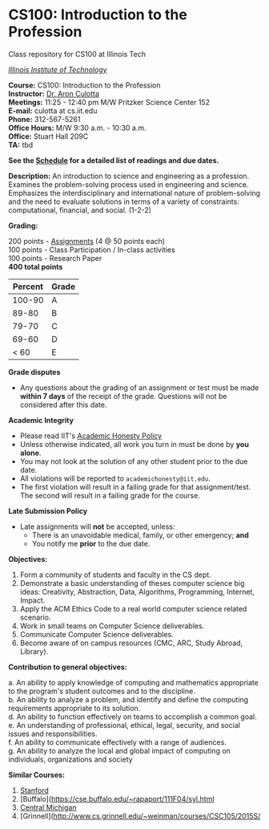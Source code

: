 # CS100: Introduction to the Profession
Class repository for CS100 at Illinois Tech

*[Illinois Institute of Technology](http://iit.edu)*  


**Course:** CS100: Introduction to the Profession  
**Instructor:** [Dr. Aron Culotta](http://cs.iit.edu/~culotta)  
**Meetings:** 11:25 - 12:40 pm M/W Pritzker Science Center 152  
**E-mail:** culotta at cs.iit.edu  
**Phone:** 312-567-5261  
**Office Hours:** M/W 9:30 a.m. - 10:30 a.m.  
**Office:** Stuart Hall 209C  
**TA:**  	tbd  

**See the [Schedule](Schedule.md) for a detailed list of readings and due dates.**


**Description:**  An introduction to science and engineering as a profession. Examines the problem-solving process used in engineering and science. Emphasizes the interdisciplinary and international nature of problem-solving and the need to evaluate solutions in terms of a variety of constraints: computational, financial, and social. (1-2-2)

**Grading:**

200 points - [Assignments](https://github.com/iit-cs100/assignments) (4 @ 50 points each)  
100 points - Class Participation / In-class activities  
100 points - Research Paper  
**400 total points**

| **Percent** | **Grade** |
|-------------|-----------|
| 100-90      | A         |
| 89-80       | B         |
| 79-70       | C         |
| 69-60       | D         |
| < 60        | E         |

**Grade disputes**
- Any questions about the grading of an assignment or test must be made **within 7 days** of the receipt of the grade. Questions will not be considered after this date.

**Academic Integrity**

- Please read IIT's [Academic Honesty Policy](http://www.iit.edu/student_affairs/handbook/information_and_regulations/code_of_academic_honesty.shtml)
- Unless otherwise indicated, all work you turn in must be done by **you alone**. 
- You may not look at the solution of any other student prior to the due date.
- All violations will be reported to `academichonesty@iit.edu`.
- The first violation will result in a failing grade for that assignment/test. The second will result in a failing grade for the course.

**Late Submission Policy**

- Late assignments will **not** be accepted, unless:
  - There is an unavoidable medical, family, or other emergency; **and**
  - You notify me **prior** to the due date.

**Objectives:**
1. Form a community of students and faculty in the CS dept.
2. Demonstrate a basic understanding of theses computer science big ideas: Creativity, Abstraction, Data, Algorithms, Programming, Internet, Impact.
3. Apply the ACM Ethics Code to a real world computer science related scenario.
4. Work in small teams on Computer Science deliverables.
5. Communicate Computer Science deliverables. 
6. Become aware of on campus resources (CMC, ARC, Study Abroad, Library).


**Contribution to general objectives:**

a. An ability to apply knowledge of computing and mathematics appropriate to the program's student outcomes and to the discipline.  
b. An ability to analyze a problem, and identify and define the computing requirements appropriate to its solution.  
d. An ability to function effectively on teams to accomplish a common goal.  
e. An understanding of professional, ethical, legal, security, and social issues and responsibilities.  
f. An ability to communicate effectively with a range of audiences.  
g. An ability to analyze the local and global impact of computing on individuals, organizations and society  


**Similar Courses:**

1. [Stanford](https://web.stanford.edu/class/cs208e/)
2. [Buffalo](https://cse.buffalo.edu/~rapaport/111F04/syl.html  
3. [Central Michigan](https://www.cmich.edu/stemed/Documents/AP%20CSP%20Syllabus%20and%20Overview.pdf)
4. [Grinnell](http://www.cs.grinnell.edu/~weinman/courses/CSC105/2015S/
